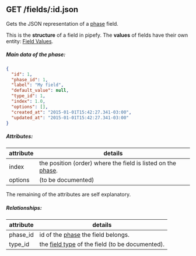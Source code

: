 ## GET /fields/:id.json

Gets the JSON representation of a [phase]("phase.md") field.

This is the **structure** of a field in pipefy. The **values** of fields have their own entity: [Field Values]("field_value.md").

##### Main data of the phase:

```json
{
  "id": 1,
  "phase_id": 1,
  "label": "My field",
  "default_value": null,
  "type_id": 1,
  "index": 1.0,
  "options": [],
  "created_at": "2015-01-01T15:42:27.341-03:00",
  "updated_at": "2015-01-01T15:42:27.341-03:00"
}
```
##### Attributes:

| attribute | details |
| -- | -- |
| index | the position (order) where the field is listed on the [phase]("phase.md"). |
| options | (to be documented) |

The remaining of the attributes are self explanatory.

##### Relationships:

| attribute | details |
| -- | -- |
| phase_id | id of the [phase]("phase.md") the field belongs. |
| type_id | the [field type](field_type.md) of the field (to be documented). |

